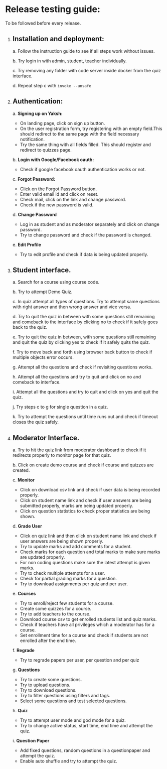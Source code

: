 Release testing guide:
======================
   To be followed before every release.

1. Installation and deployment:
   ----------------------------
   a. Follow the instruction guide to see if all steps work without issues.

   b. Try login in with admin, student, teacher individually.

   c. Try removing any folder with code server inside docker from the quiz interface.

   d. Repeat step c with `invoke --unsafe`


2. Authentication:
   ---------------
   a. **Signing up on Yaksh:**
      - On landing page, click on sign up button.
      - On the user registration form, try registering with an empty field.This should redirect to the same page with the field necessary notification.
      - Try the same thing with all fields filled. This should register and redirect to quizzes page.

   b. **Login with Google/Facebook oauth:**
   	  - Check if google facebook oauth authentication works or not.

   c. **Forgot Password:**
   	  - Click on the Forgot Password button.
   	  - Enter valid email id and click on reset.
   	  - Check mail, click on the link and change password.
   	  - Check if the new password is valid.

   d. **Change Password**
      - Log in as student and as moderator separately and click on change password.
      - Try to change password and check if the password is changed.

   e. **Edit Profile**
      - Try to edit profile and check if data is being updated properly.

3. Student interface.
   ------------------

   a. Search for a course using course code.

   b. Try to attempt Demo Quiz.

   c. In quiz attempt all types of questions. Try to attempt same questions with right answer
      and then wrong answer and vice versa.

   d. Try to quit the quiz in between with some questions still remaining and comeback to
      the interface by clicking no to check if it safely goes back to the quiz.

   e. Try to quit the quiz in between, with some questions still remaining and quit the quiz by
      clicking yes to check if it safely quits the quiz. 

   f. Try to move back and forth using browser back button to check if multiple objects
      error occurs.

   g. Attempt all the questions and check if revisiting questions works.

   h. Attempt all the questions and try to quit and click on no and comeback to interface.

   i. Attempt all the questions and try to quit and click on yes and quit the quiz.

   j. Try steps c to g for single question in a quiz.

   k. Try to attempt the questions until time runs out and check if timeout closes the quiz
      safely.


4. Moderator Interface.
   --------------------

   a. Try to hit the quiz link from moderator dashboard to check if it redirects properly to
      monitor page for that quiz.

   b. Click on create demo course and check if course and quizzes are created.

   c. **Monitor**
      - Click on download csv link and check if user data is being recorded properly.
      - Click on student name link and check if user answers are being submitted properly,
         marks are being updated properly.
      - Click on question statistics to check proper statistics are being shown.

   d. **Grade User**
      - Click on quiz link and then click on student name link and check
         if user answers are being shown properly.
      - Try to update marks and add comments for a student.
      - Check marks for each question and total marks to make sure marks are updated properly.
      - For non coding questions make sure the latest attempt is given marks.
      - Try to check multiple attempts for a user.
      - Check for partial grading marks for a question.
      - Try to download assignments per quiz and per user.

   e. **Courses**
      - Try to enroll/reject few students for a course.
      - Create some quizzes for a course.
      - Try to add teachers to the course.
      - Download course csv to get enrolled students list and quiz marks.
      - Check if teachers have all privileges which a moderator has for a course.
      - Set enrollment time for a course and check if students are not enrolled after the
         end time.

   f. **Regrade**
      - Try to regrade papers per user, per question and per quiz

   g. **Questions**
      - Try to create some questions.
      - Try to upload questions.
      - Try to download questions.
      - Try to filter questions using filters and tags.
      - Select some questions and test selected questions. 

   h. **Quiz**
      - Try to attempt user mode and god mode for a quiz.
      - Try to change active status, start time, end time and attempt the quiz.

   i. **Question Paper**
      - Add fixed questions, random questions in a questionpaper and attempt the quiz.
      - Enable auto shuffle and try to attempt the quiz.

